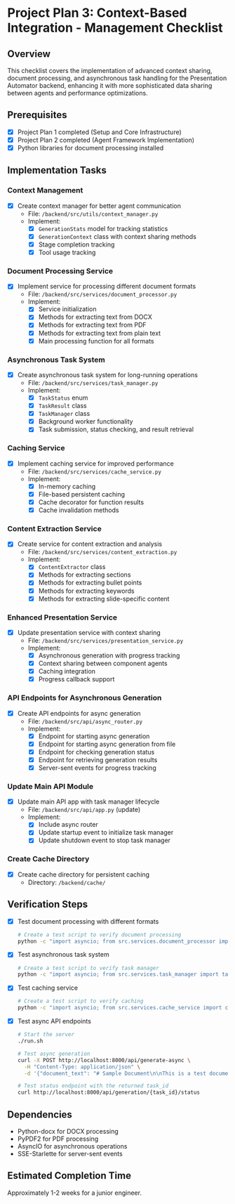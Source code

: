 # Project Plan 3: Context-Based Integration - Management Checklist

## Overview
This checklist covers the implementation of advanced context sharing, document processing, and asynchronous task handling for the Presentation Automator backend, enhancing it with more sophisticated data sharing between agents and performance optimizations.

## Prerequisites
- [x] Project Plan 1 completed (Setup and Core Infrastructure)
- [x] Project Plan 2 completed (Agent Framework Implementation)
- [x] Python libraries for document processing installed

## Implementation Tasks

### Context Management
- [x] Create context manager for better agent communication
  - File: `/backend/src/utils/context_manager.py`
  - Implement:
    - [x] `GenerationStats` model for tracking statistics
    - [x] `GenerationContext` class with context sharing methods
    - [x] Stage completion tracking
    - [x] Tool usage tracking

### Document Processing Service
- [x] Implement service for processing different document formats
  - File: `/backend/src/services/document_processor.py`
  - Implement:
    - [x] Service initialization
    - [x] Methods for extracting text from DOCX
    - [x] Methods for extracting text from PDF
    - [x] Methods for extracting text from plain text
    - [x] Main processing function for all formats

### Asynchronous Task System
- [x] Create asynchronous task system for long-running operations
  - File: `/backend/src/services/task_manager.py`
  - Implement:
    - [x] `TaskStatus` enum
    - [x] `TaskResult` class
    - [x] `TaskManager` class
    - [x] Background worker functionality
    - [x] Task submission, status checking, and result retrieval

### Caching Service
- [x] Implement caching service for improved performance
  - File: `/backend/src/services/cache_service.py`
  - Implement:
    - [x] In-memory caching
    - [x] File-based persistent caching
    - [x] Cache decorator for function results
    - [x] Cache invalidation methods

### Content Extraction Service
- [x] Create service for content extraction and analysis
  - File: `/backend/src/services/content_extraction.py`
  - Implement:
    - [x] `ContentExtractor` class
    - [x] Methods for extracting sections
    - [x] Methods for extracting bullet points
    - [x] Methods for extracting keywords
    - [x] Methods for extracting slide-specific content

### Enhanced Presentation Service
- [x] Update presentation service with context sharing
  - File: `/backend/src/services/presentation_service.py`
  - Implement:
    - [x] Asynchronous generation with progress tracking
    - [x] Context sharing between component agents
    - [x] Caching integration
    - [x] Progress callback support

### API Endpoints for Asynchronous Generation
- [x] Create API endpoints for async generation
  - File: `/backend/src/api/async_router.py`
  - Implement:
    - [x] Endpoint for starting async generation
    - [x] Endpoint for starting async generation from file
    - [x] Endpoint for checking generation status
    - [x] Endpoint for retrieving generation results
    - [x] Server-sent events for progress tracking

### Update Main API Module
- [x] Update main API app with task manager lifecycle
  - File: `/backend/src/api/app.py` (update)
  - Implement:
    - [x] Include async router
    - [x] Update startup event to initialize task manager
    - [x] Update shutdown event to stop task manager

### Create Cache Directory
- [x] Create cache directory for persistent caching
  - Directory: `/backend/cache/`

## Verification Steps
- [x] Test document processing with different formats
  ```bash
  # Create a test script to verify document processing
  python -c "import asyncio; from src.services.document_processor import process_document; asyncio.run(process_document(...))"
  ```
- [x] Test asynchronous task system
  ```bash
  # Create a test script to verify task manager
  python -c "import asyncio; from src.services.task_manager import task_manager; asyncio.run(task_manager.start()); ..."
  ```
- [x] Test caching service
  ```bash
  # Create a test script to verify caching
  python -c "import asyncio; from src.services.cache_service import cache_service; asyncio.run(cache_service.set('test', 'value')); ..."
  ```
- [x] Test async API endpoints
  ```bash
  # Start the server
  ./run.sh
  
  # Test async generation
  curl -X POST http://localhost:8000/api/generate-async \
    -H "Content-Type: application/json" \
    -d '{"document_text": "# Sample Document\n\nThis is a test document."}'
  
  # Test status endpoint with the returned task_id
  curl http://localhost:8000/api/generation/{task_id}/status
  ```

## Dependencies
- Python-docx for DOCX processing
- PyPDF2 for PDF processing
- AsyncIO for asynchronous operations
- SSE-Starlette for server-sent events

## Estimated Completion Time
Approximately 1-2 weeks for a junior engineer. 